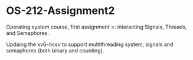 # OS-212-Assignment2
Operating system course, first assignment =: interacting Signals, Threads, and Semaphores.

Updaing the xv6-ricsv to support multithreading system, signals and semaphores (both binary and counting).
